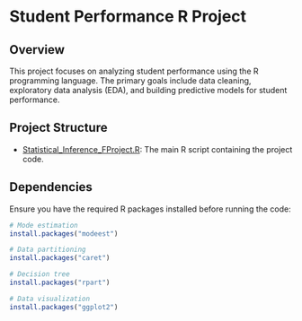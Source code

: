 # Student Performance R Project

## Overview

This project focuses on analyzing student performance using the R programming language. The primary goals include data cleaning, exploratory data analysis (EDA), and building predictive models for student performance.

## Project Structure

- [Statistical_Inference_FProject.R](https://github.com/farahmoataz90/Student_performance_R.project/blob/master/Statistical_Inference_FProject.R): The main R script containing the project code.

## Dependencies

Ensure you have the required R packages installed before running the code:

```R
# Mode estimation
install.packages("modeest")

# Data partitioning
install.packages("caret")

# Decision tree
install.packages("rpart")

# Data visualization
install.packages("ggplot2")

